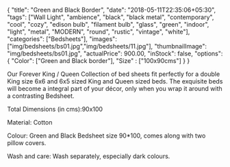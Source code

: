 {
    "title": "Green and Black Border",
    "date": "2018-05-11T22:35:06+05:30",
    "tags": ["Wall Light", "ambience", "black", "black metal", "contemporary", "cool", "cozy", "edison bulb", "filament bulb", "glass", "green", "indoor", "light", "metal", "MODERN", "round", "rustic", "vintage", "white"],
    "categories": ["Bedsheets"],
    "images": ["img/bedsheets/bs01.jpg","img/bedsheets/11.jpg"],
    "thumbnailImage": "img/bedsheets/bs01.jpg",
    "actualPrice": 900.00,
    "inStock": false,
    "options": {
            "Color": ["Green and Black border"],
            "Size" : ["100x90cms"]
     }
}     




Our Forever King / Queen Collection of bed sheets fit perfectly for a double King size 6x6 and 6x5 sized King and Queen sized beds. The exquisite beds will become a integral part of your décor, only when you wrap it around with a contrasting Bedsheet.

Total Dimensions (in cms):90x100

Material: Cotton

Colour: Green and Black Bedsheet size 90*100, comes along with two pillow covers.

Wash and care: Wash separately, especially dark colours. 
